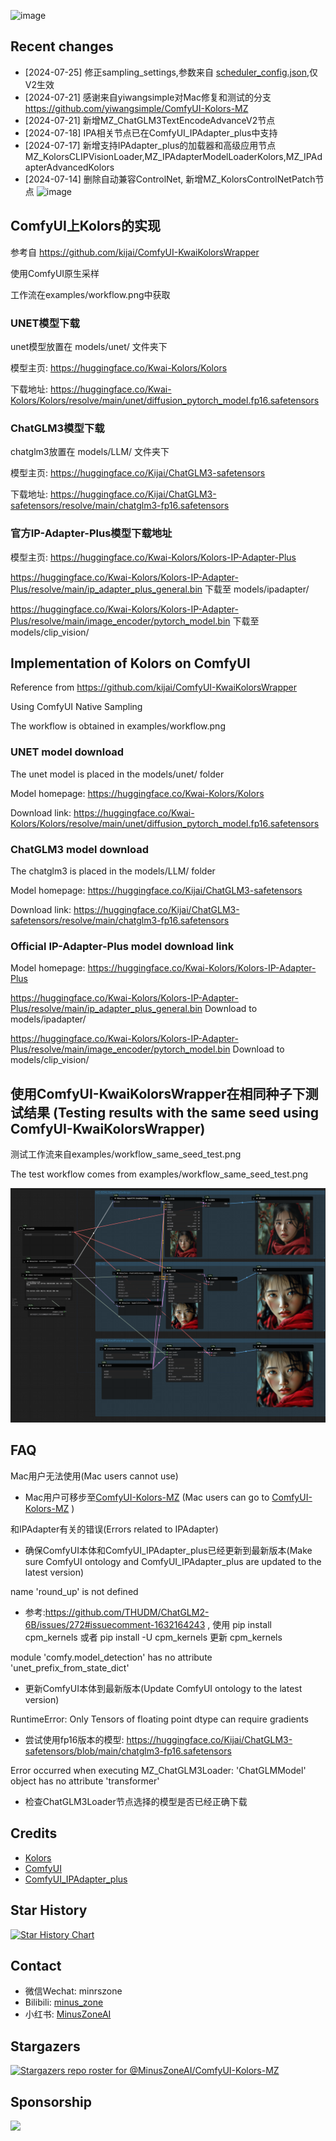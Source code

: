 ![image](./examples/workflow_ipa.png)

## Recent changes 
* [2024-07-25] 修正sampling_settings,参数来自 [scheduler_config.json](https://huggingface.co/Kwai-Kolors/Kolors/blob/main/scheduler/scheduler_config.json),仅V2生效
* [2024-07-21] 感谢来自yiwangsimple对Mac修复和测试的分支  https://github.com/yiwangsimple/ComfyUI-Kolors-MZ
* [2024-07-21] 新增MZ_ChatGLM3TextEncodeAdvanceV2节点
* [2024-07-18] IPA相关节点已在ComfyUI_IPAdapter_plus中支持
* [2024-07-17] 新增支持IPAdapter_plus的加载器和高级应用节点 MZ_KolorsCLIPVisionLoader,MZ_IPAdapterModelLoaderKolors,MZ_IPAdapterAdvancedKolors
* [2024-07-14] 删除自动兼容ControlNet, 新增MZ_KolorsControlNetPatch节点
  ![image](https://github.com/user-attachments/assets/73ae6447-c69d-4781-9c66-94e0029709ed)

## ComfyUI上Kolors的实现

参考自 https://github.com/kijai/ComfyUI-KwaiKolorsWrapper

使用ComfyUI原生采样

工作流在examples/workflow.png中获取

 
### UNET模型下载
unet模型放置在 models/unet/ 文件夹下

模型主页: https://huggingface.co/Kwai-Kolors/Kolors

下载地址: https://huggingface.co/Kwai-Kolors/Kolors/resolve/main/unet/diffusion_pytorch_model.fp16.safetensors
 

### ChatGLM3模型下载
chatglm3放置在 models/LLM/ 文件夹下

模型主页: https://huggingface.co/Kijai/ChatGLM3-safetensors

下载地址: https://huggingface.co/Kijai/ChatGLM3-safetensors/resolve/main/chatglm3-fp16.safetensors


### 官方IP-Adapter-Plus模型下载地址
模型主页: https://huggingface.co/Kwai-Kolors/Kolors-IP-Adapter-Plus

https://huggingface.co/Kwai-Kolors/Kolors-IP-Adapter-Plus/resolve/main/ip_adapter_plus_general.bin 下载至 models/ipadapter/

https://huggingface.co/Kwai-Kolors/Kolors-IP-Adapter-Plus/resolve/main/image_encoder/pytorch_model.bin 下载至 models/clip_vision/

## Implementation of Kolors on ComfyUI

Reference from https://github.com/kijai/ComfyUI-KwaiKolorsWrapper

Using ComfyUI Native Sampling

The workflow is obtained in examples/workflow.png


### UNET model download
The unet model is placed in the models/unet/ folder

Model homepage: https://huggingface.co/Kwai-Kolors/Kolors

Download link:
https://huggingface.co/Kwai-Kolors/Kolors/resolve/main/unet/diffusion_pytorch_model.fp16.safetensors


### ChatGLM3 model download
The chatglm3 is placed in the models/LLM/ folder

Model homepage: https://huggingface.co/Kijai/ChatGLM3-safetensors

Download link:
https://huggingface.co/Kijai/ChatGLM3-safetensors/resolve/main/chatglm3-fp16.safetensors


### Official IP-Adapter-Plus model download link

Model homepage: https://huggingface.co/Kwai-Kolors/Kolors-IP-Adapter-Plus

https://huggingface.co/Kwai-Kolors/Kolors-IP-Adapter-Plus/resolve/main/ip_adapter_plus_general.bin Download to models/ipadapter/

https://huggingface.co/Kwai-Kolors/Kolors-IP-Adapter-Plus/resolve/main/image_encoder/pytorch_model.bin Download to models/clip_vision/


## 使用ComfyUI-KwaiKolorsWrapper在相同种子下测试结果 (Testing results with the same seed using ComfyUI-KwaiKolorsWrapper)
测试工作流来自examples/workflow_same_seed_test.png 

The test workflow comes from examples/workflow_same_seed_test.png

![image](./examples/workflow_same_seed_test.png)

## FAQ

Mac用户无法使用(Mac users cannot use)
+ Mac用户可移步至[ComfyUI-Kolors-MZ](https://github.com/yiwangsimple/ComfyUI-Kolors-MZ)  (Mac users can go to [ComfyUI-Kolors-MZ](https://github.com/yiwangsimple/ComfyUI-Kolors-MZ) )

和IPAdapter有关的错误(Errors related to IPAdapter)
+ 确保ComfyUI本体和ComfyUI_IPAdapter_plus已经更新到最新版本(Make sure ComfyUI ontology and ComfyUI_IPAdapter_plus are updated to the latest version)


name 'round_up' is not defined
+ 参考:https://github.com/THUDM/ChatGLM2-6B/issues/272#issuecomment-1632164243 , 使用 pip install cpm_kernels 或者 pip install -U cpm_kernels 更新 cpm_kernels

module 'comfy.model_detection' has no attribute 'unet_prefix_from_state_dict'
+ 更新ComfyUI本体到最新版本(Update ComfyUI ontology to the latest version)

RuntimeError: Only Tensors of floating point dtype can require gradients
+ 尝试使用fp16版本的模型: https://huggingface.co/Kijai/ChatGLM3-safetensors/blob/main/chatglm3-fp16.safetensors

Error occurred when executing MZ_ChatGLM3Loader: 'ChatGLMModel' object has no attribute 'transformer'
+ 检查ChatGLM3Loader节点选择的模型是否已经正确下载


## Credits

- [Kolors](https://github.com/Kwai-Kolors/Kolors)
- [ComfyUI](https://github.com/comfyanonymous/ComfyUI) 
- [ComfyUI_IPAdapter_plus](https://github.com/cubiq/ComfyUI_IPAdapter_plus)

## Star History

<a href="https://star-history.com/#MinusZoneAI/ComfyUI-Kolors-MZ&Date">
 <picture>
   <source media="(prefers-color-scheme: dark)" srcset="https://api.star-history.com/svg?repos=MinusZoneAI/ComfyUI-Kolors-MZ&type=Date&theme=dark" />
   <source media="(prefers-color-scheme: light)" srcset="https://api.star-history.com/svg?repos=MinusZoneAI/ComfyUI-Kolors-MZ&type=Date" />
   <img alt="Star History Chart" src="https://api.star-history.com/svg?repos=MinusZoneAI/ComfyUI-Kolors-MZ&type=Date" />
 </picture>
</a>


## Contact
- 微信Wechat: minrszone
- Bilibili: [minus_zone](https://space.bilibili.com/5950992)
- 小红书: [MinusZoneAI](https://www.xiaohongshu.com/user/profile/5f072e990000000001005472)

## Stargazers
[![Stargazers repo roster for @MinusZoneAI/ComfyUI-Kolors-MZ](https://reporoster.com/stars/MinusZoneAI/ComfyUI-Kolors-MZ)](https://github.com/MinusZoneAI/ComfyUI-Kolors-MZ/stargazers)


## Sponsorship
<img src="https://github.com/user-attachments/assets/a7ef9684-4911-45b6-8071-a9b433dca6af"  width="200"/>


